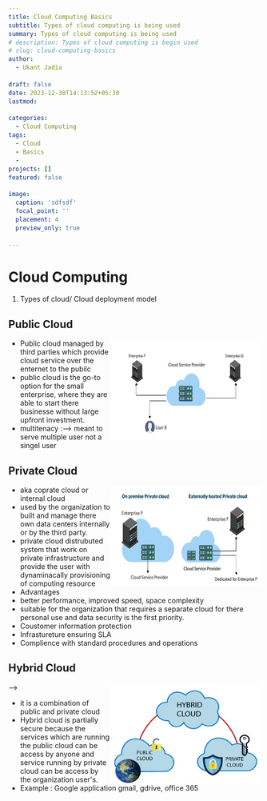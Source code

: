 ```yaml
---
title: Cloud Computing Basics
subtitle: Types of cloud computing is being used
summary: Types of cloud computing is being used
# description: Types of cloud computing is begin used
# slug: cloud-computing-basics
author: 
  - Ukant Jadia

draft: false
date: 2023-12-30T14:13:52+05:30
lastmod:

categories:
  - Cloud Computing
tags:
  - Cloud
  - Basics
  - 
projects: []
featured: false

image:
  caption: 'sdfsdf'
  focal_point: ''
  placement: 4
  preview_only: true

---
```


# Cloud Computing

1. Types of cloud/ Cloud deployment model

## Public Cloud

 
<img src="img1.jpg" alt="Example Image" width="300" height="200" align="right">
 

<!-- + *[IMAGE](https://media.geeksforgeeks.org/wp-content/uploads/20211123123729/Group4-660x330.jpg) -->

- Public cloud managed by third parties which provide cloud service over the enternet to the pubilc
- public cloud is the go-to option for the small enterprise, where they are able to start there businesse without large upfront investment.
- multitenacy :--> meant to serve multiple user not a singel user

## Private Cloud

 
<img src="img2.jpg" alt="Example Image" width="300" height="200" align="right">
 

 <!-- *[IMAGE](https://media.geeksforgeeks.org/wp-content/uploads/20211123123851/Group1-660x330.jpg)* -->

- aka coprate cloud or internal cloud
- used by the organization to built and manage there own data centers internally or by the third party.
- private cloud distrubuted system that work on private infrastructure and provide the user with dynaminacally provisioning of computing resource
- Advantages
- better performance, improved speed, space complexity
- suitable for the organization that requires a separate cloud for there personal use and data security is the first priority.
- Coustomer information protection
- Infrastureture ensuring SLA
- Complience with standard procedures and operations

## Hybrid Cloud

 
<img src="img3.png" alt="Example Image" width="300" height="200" align="right">
 

 <!-- <!- *[IMAGE](https://static.javatpoint.com/cloudpages/images/hybridcloud.png)* --> -->

- it is a combination of public and private cloud
- Hybrid cloud is partially secure because the services which are running the public cloud can be access by anyone and service running by private cloud can be access by the organization user's.
- Example : Google application gmail, gdrive, office 365
